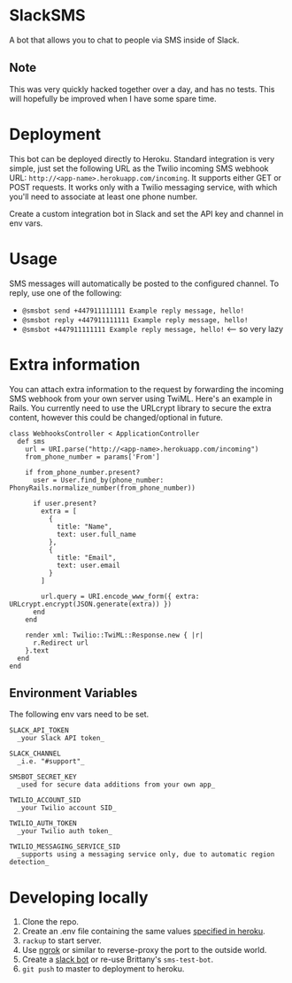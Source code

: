 # SlackSMS

A bot that allows you to chat to people via SMS inside of Slack.

## Note

This was very quickly hacked together over a day, and has no tests. This will hopefully be improved when I have some spare time.

# Deployment

This bot can be deployed directly to Heroku. Standard integration is very simple, just set the following URL as
the Twilio incoming SMS webhook URL: `http://<app-name>.herokuapp.com/incoming`. It supports either GET or POST requests. It works only with a Twilio messaging service, with which you'll need to associate at least one phone number.

Create a custom integration bot in Slack and set the API key and channel in env vars.

# Usage

SMS messages will automatically be posted to the configured channel. To reply, use one of the following:

* `@smsbot send +447911111111 Example reply message, hello!`
* `@smsbot reply +447911111111 Example reply message, hello!`
* `@smsbot +447911111111 Example reply message, hello!` <-- so very lazy

# Extra information

You can attach extra information to the request by forwarding the incoming SMS webhook from your own server using TwiML.
Here's an example in Rails. You currently need to use the URLcrypt library to secure the extra content, however this could
be changed/optional in future.

```
class WebhooksController < ApplicationController
  def sms
    url = URI.parse("http://<app-name>.herokuapp.com/incoming")
    from_phone_number = params['From']

    if from_phone_number.present?
      user = User.find_by(phone_number: PhonyRails.normalize_number(from_phone_number))

      if user.present?
        extra = [
          {
            title: "Name",
            text: user.full_name
          },
          {
            title: "Email",
            text: user.email
          }
        ]

        url.query = URI.encode_www_form({ extra: URLcrypt.encrypt(JSON.generate(extra)) })
      end
    end

    render xml: Twilio::TwiML::Response.new { |r|
      r.Redirect url
    }.text
  end
end
```

## Environment Variables

The following env vars need to be set.
```
SLACK_API_TOKEN
  _your Slack API token_
  
SLACK_CHANNEL
  _i.e. "#support"_
  
SMSBOT_SECRET_KEY
  _used for secure data additions from your own app_
  
TWILIO_ACCOUNT_SID
  _your Twilio account SID_
  
TWILIO_AUTH_TOKEN
  _your Twilio auth token_
  
TWILIO_MESSAGING_SERVICE_SID
  _supports using a messaging service only, due to automatic region detection_
```

# Developing locally

1. Clone the repo.
2. Create an .env file containing the same values [specified in heroku](https://dashboard.heroku.com/apps/pirate-studios-smsbot/settings).
3. `rackup` to start server.
4. Use [ngrok](https://ngrok.com/) or similar to reverse-proxy the port to the outside world.
5. Create a [slack bot](https://pirate-studios.slack.com/apps/A0F7YS25R-bots) or re-use Brittany's `sms-test-bot`.
6. `git push` to master to deployment to heroku.
